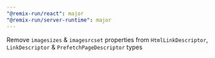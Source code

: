 ```yaml
---
"@remix-run/react": major
"@remix-run/server-runtime": major
---
```


Remove `imagesizes` & `imagesrcset` properties from `HtmlLinkDescriptor`, `LinkDescriptor` & `PrefetchPageDescriptor` types
